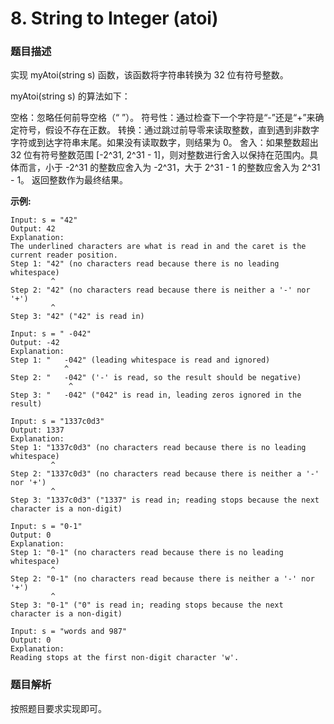 # 8. String to Integer (atoi)

### 题目描述
实现 myAtoi(string s) 函数，该函数将字符串转换为 32 位有符号整数。

myAtoi(string s) 的算法如下：

空格：忽略任何前导空格（“ ”）。
符号性：通过检查下一个字符是“-”还是“+”来确定符号，假设不存在正数。
转换：通过跳过前导零来读取整数，直到遇到非数字字符或到达字符串末尾。如果没有读取数字，则结果为 0。
舍入：如果整数超出 32 位有符号整数范围 [-2^31, 2^31 - 1]，则对整数进行舍入以保持在范围内。具体而言，小于 -2^31 的整数应舍入为 -2^31，大于 2^31 - 1 的整数应舍入为 2^31 - 1。
返回整数作为最终结果。

**示例:**

```
Input: s = "42"
Output: 42
Explanation:
The underlined characters are what is read in and the caret is the current reader position.
Step 1: "42" (no characters read because there is no leading whitespace)
         ^
Step 2: "42" (no characters read because there is neither a '-' nor '+')
         ^
Step 3: "42" ("42" is read in)

Input: s = " -042"
Output: -42
Explanation:
Step 1: "   -042" (leading whitespace is read and ignored)
            ^
Step 2: "   -042" ('-' is read, so the result should be negative)
             ^
Step 3: "   -042" ("042" is read in, leading zeros ignored in the result)

Input: s = "1337c0d3"
Output: 1337
Explanation:
Step 1: "1337c0d3" (no characters read because there is no leading whitespace)
         ^
Step 2: "1337c0d3" (no characters read because there is neither a '-' nor '+')
         ^
Step 3: "1337c0d3" ("1337" is read in; reading stops because the next character is a non-digit)

Input: s = "0-1"
Output: 0
Explanation:
Step 1: "0-1" (no characters read because there is no leading whitespace)
         ^
Step 2: "0-1" (no characters read because there is neither a '-' nor '+')
         ^
Step 3: "0-1" ("0" is read in; reading stops because the next character is a non-digit)

Input: s = "words and 987"
Output: 0
Explanation:
Reading stops at the first non-digit character 'w'.
```

### 题目解析

按照题目要求实现即可。